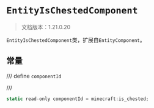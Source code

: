 # `EntityIsChestedComponent`

> 文档版本：1.21.0.20

`EntityIsChestedComponent`类，扩展自`EntityComponent`。

## 常量

/// define
`componentId`


///

```js
static read-only componentId = minecraft:is_chested;
```

